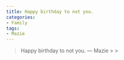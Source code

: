 ```yaml
---
title: Happy birthday to not you.
categories:
- Family
tags:
- Mazie
---
```


<blockquote>Happy birthday to not you.
— Mazie
> 
> </blockquote>
